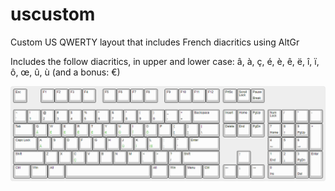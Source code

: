 # uscustom
Custom US QWERTY layout that includes French diacritics using AltGr

Includes the follow diacritics, in upper and lower case: â, à, ç, é, è, ê, ë, î, ï, ô, œ, û, ù (and a bonus: €)

![Layout](layout.png)